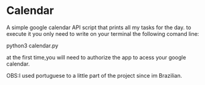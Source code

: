 # Calendar
A simple google calendar API script that prints all my tasks for the day.
to execute it you only need to write on your terminal the following comand line:

python3 calendar.py

at the first time,you will need to authorize the app to acess your google calendar.

OBS:I used portuguese to a little part of the project since im Brazilian.

